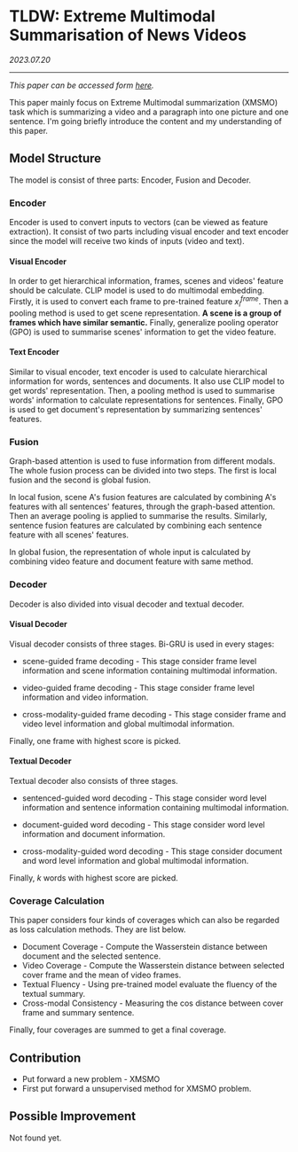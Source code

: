 # TLDW: Extreme Multimodal Summarisation of News Videos
*2023.07.20*

---

*This paper can be accessed form [here](https://arxiv.org/abs/2210.08481).*


This paper mainly focus on Extreme Multimodal summarization (XMSMO) task which is summarizing a video and a paragraph into one picture and one sentence. I'm going briefly introduce the content and my understanding of this paper.
## Model Structure
The model is consist of three parts: Encoder, Fusion and Decoder.
### Encoder
Encoder is used to convert inputs to vectors (can be viewed as feature extraction). It consist of two parts including visual encoder and text encoder since the model will receive two kinds of inputs (video and text).
#### Visual Encoder
In order to get hierarchical information, frames, scenes and videos' feature should be calculate. CLIP model is used to do multimodal embedding. Firstly, it is used to convert each frame to pre-trained feature $x^{frame}_i$. Then a pooling method is used to get scene representation. **A scene is a group of frames which have similar semantic.** Finally, generalize pooling operator (GPO) is used to summarise scenes' information to get the video feature.

#### Text Encoder
Similar to visual encoder, text encoder is used to calculate hierarchical information for words, sentences and documents. It also use CLIP model to get words' representation. Then, a pooling method is used to summarise words' information to calculate representations for sentences. Finally, GPO is used to get document's representation by summarizing sentences' features.

### Fusion
Graph-based attention is used to fuse information from different modals. The whole fusion process can be divided into two steps. The first is local fusion and the second is global fusion.

In local fusion, scene A's fusion features are calculated by  combining A's features with all sentences' features, through the graph-based attention. Then an average pooling is applied to summarise the results. Similarly, sentence fusion features are calculated by combining each sentence feature with all scenes' features.

In global fusion, the representation of whole input is calculated by combining video feature and document feature with same method.


### Decoder
Decoder is also divided into visual decoder and textual decoder.

#### Visual Decoder
Visual decoder consists of three stages. Bi-GRU is used in every stages:
- scene-guided frame decoding - This stage consider frame level information and scene information containing multimodal information.

- video-guided frame decoding - This stage consider frame level information and video information.

- cross-modality-guided frame decoding - This stage consider frame and video level information and global multimodal information.

Finally, one frame with highest score is picked.

#### Textual Decoder
Textual decoder also consists of three stages.
- sentenced-guided word decoding - This stage consider word level information and sentence information containing multimodal information.

- document-guided word decoding - This stage consider word level information and document information.

- cross-modality-guided word decoding - This stage consider document and word level information and global multimodal information.

Finally, *k* words with highest score are picked.

### Coverage Calculation
This paper considers four kinds of coverages which can also be regarded as loss calculation methods. They are list below.
- Document Coverage - Compute the Wasserstein distance between document and the selected sentence.
- Video Coverage - Compute the Wasserstein distance between selected cover frame and the mean of video frames.
- Textual Fluency - Using pre-trained model evaluate the fluency of the textual summary.
- Cross-modal Consistency - Measuring the cos distance between cover frame and summary sentence.

Finally, four coverages are summed to get a final coverage.
## Contribution
- Put forward a new problem - XMSMO
- First put forward a unsupervised method for XMSMO problem.

## Possible Improvement
Not found yet.